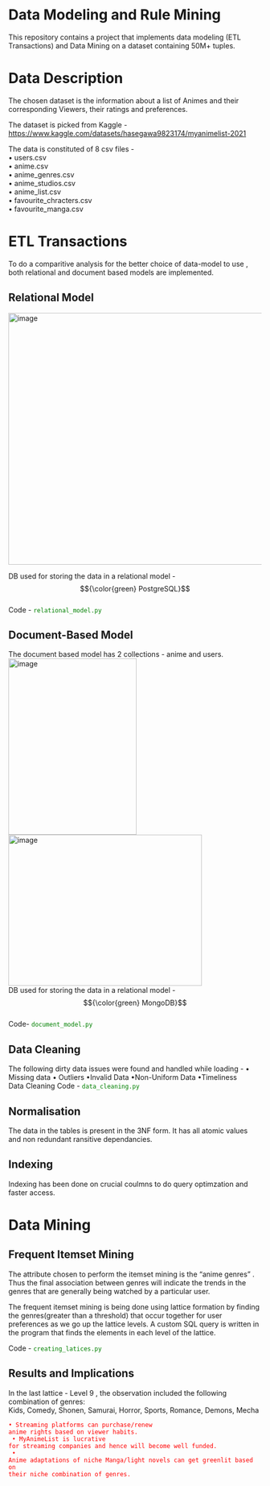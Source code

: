 # Data Modeling and Rule Mining
This repository contains a project that implements data modeling (ETL Transactions) and Data Mining on a dataset containing 50M+ tuples.

# Data Description
The chosen dataset is the information about a list of Animes and their corresponding Viewers, their ratings and preferences. 

The dataset is picked from Kaggle - https://www.kaggle.com/datasets/hasegawa9823174/myanimelist-2021

The data is constituted of 8 csv files - <br /> • users.csv <br />
• anime.csv <br />
• anime_genres.csv <br />
• anime_studios.csv <br />
• anime_list.csv <br />
• favourite_chracters.csv <br />
• favourite_manga.csv 

# ETL Transactions
To do a comparitive analysis for the better choice of data-model to use , both relational and document based models are implemented. 

## Relational Model
<img width="1200" height="500" alt="image" src="https://github.com/user-attachments/assets/a2907721-d2f8-4cc7-8b77-c3dfeff55311">

DB used for storing the data in a relational model - $${\color{green} PostgreSQL}$$ <br /> 
Code - <code style="color : green">relational_model.py</code>

## Document-Based Model
The document based model has 2 collections - anime and users. <br /> 
<img width="255" height="350" alt="image" src="https://github.com/user-attachments/assets/7af8d40b-86ed-4054-98fe-1543a9379596"> 
<img width="385" height="300" alt="image" src="https://github.com/user-attachments/assets/f6d13997-8e5b-4275-85b5-e1c323519018"> <br />
DB used for storing the data in a relational model - $${\color{green} MongoDB}$$ <br />
Code- <code style="color : green">document_model.py</code>

## Data Cleaning
The following dirty data issues were found and handled while loading - • Missing data • Outliers •Invalid Data •Non-Uniform Data •Timeliness <br /> 
Data Cleaning Code - <code style="color : green">data_cleaning.py</code>

## Normalisation 
The data in the tables is present in the 3NF form. It has all atomic values and non redundant ransitive dependancies. 

## Indexing
Indexing has been done on crucial coulmns to do query optimzation and faster access. 

# Data Mining 

## Frequent Itemset Mining 

The attribute chosen to perform the itemset mining is the “anime genres” .
Thus the final association between genres will indicate the trends in the genres that are
generally being watched by a particular user.

The frequent itemset mining is being done using lattice formation by finding the genres(greater than a threshold) that occur together for user preferences as we go up the lattice levels. 
A custom SQL query is written in the program that finds the elements in each level of the lattice. <br /> 

Code - <code style="color : green">creating_latices.py</code>

## Results and Implications

In the last lattice - Level 9 , the observation included the following combination of genres: <br /> 
Kids, Comedy, Shonen, Samurai, Horror, Sports, Romance, Demons, Mecha

<code style="color : red">• Streaming platforms can purchase/renew anime rights based on viewer habits. <br /> 
• MyAnimeList is lucrative for streaming companies and hence will become well funded. <br /> 
• Anime adaptations of niche Manga/light novels can get greenlit based on their niche combination of genres. <br /> </code>
